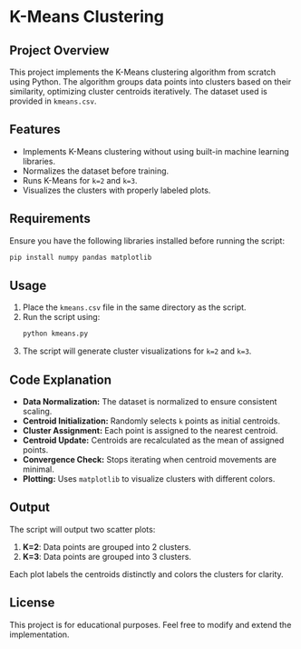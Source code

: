 # K-Means Clustering

## Project Overview
This project implements the K-Means clustering algorithm from scratch using Python. The algorithm groups data points into clusters based on their similarity, optimizing cluster centroids iteratively. The dataset used is provided in `kmeans.csv`.

## Features
- Implements K-Means clustering without using built-in machine learning libraries.
- Normalizes the dataset before training.
- Runs K-Means for `k=2` and `k=3`.
- Visualizes the clusters with properly labeled plots.

## Requirements
Ensure you have the following libraries installed before running the script:
```bash
pip install numpy pandas matplotlib
```

## Usage
1. Place the `kmeans.csv` file in the same directory as the script.
2. Run the script using:
   ```bash
   python kmeans.py
   ```
3. The script will generate cluster visualizations for `k=2` and `k=3`.

## Code Explanation
- **Data Normalization:** The dataset is normalized to ensure consistent scaling.
- **Centroid Initialization:** Randomly selects `k` points as initial centroids.
- **Cluster Assignment:** Each point is assigned to the nearest centroid.
- **Centroid Update:** Centroids are recalculated as the mean of assigned points.
- **Convergence Check:** Stops iterating when centroid movements are minimal.
- **Plotting:** Uses `matplotlib` to visualize clusters with different colors.

## Output
The script will output two scatter plots:
1. **K=2**: Data points are grouped into 2 clusters.
2. **K=3**: Data points are grouped into 3 clusters.

Each plot labels the centroids distinctly and colors the clusters for clarity.

## License
This project is for educational purposes. Feel free to modify and extend the implementation.

